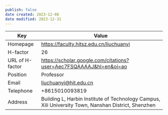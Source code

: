 ```yaml
---
publish: false
date created: 2023-12-08
date modified: 2023-12-31
---
```

| Key             | Value                                                                                               |
| --------------- | --------------------------------------------------------------------------------------------------- |
| Homepage        | https://faculty.hitsz.edu.cn/liuchuanyi                                                             |
| H-factor        | 26                                                                                                  |
| URL of H-factor | https://scholar.google.com/citations?user=Aec7FSQAAAAJ&hl=en&oi=ao                                  |
| Position        | Professor                                                                                           |
| Email           | liuchuanyi@hit.edu.cn                                                                               |
| Telephone       | +8615010093819                                                                                      |
| Address         | Building L, Harbin Institute of Technology Campus, Xili University Town, Nanshan District, Shenzhen |

